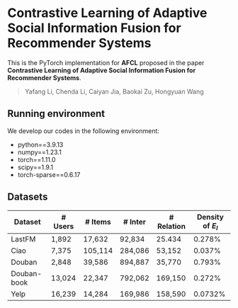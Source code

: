  # Contrastive Learning of Adaptive Social Information Fusion for Recommender Systems

This is the PyTorch implementation for **AFCL** proposed in the paper **Contrastive Learning of Adaptive Social Information Fusion for Recommender Systems**.

> Yafang Li, Chenda Li, Caiyan Jia, Baokai Zu, Hongyuan Wang


##  Running environment

We develop our codes in the following environment:

- python==3.9.13
- numpy==1.23.1
- torch==1.11.0
- scipy==1.9.1
- torch-sparse==0.6.17

## Datasets

| Dataset    | # Users  | # Items   | # Inter |# Relation  | Density of $E_I$ |   
|------------|----------|-----------|---------|------------|------------------|
| LastFM     | 1,892    | 17,632    | 92,834  | 25.434     |  0.278%          |
| Ciao       | 7,375    | 105,114   | 284,086 | 53,152     |  0.037%          |
| Douban     | 2,848    | 39,586    | 894,887 | 35,770     |  0.793%          |
| Douban-book| 13,024   | 22,347    | 792,062 | 169,150    |  0.272%          |
| Yelp       | 16,239   | 14,284    | 169,986 | 158,590    |  0.0732%         |


